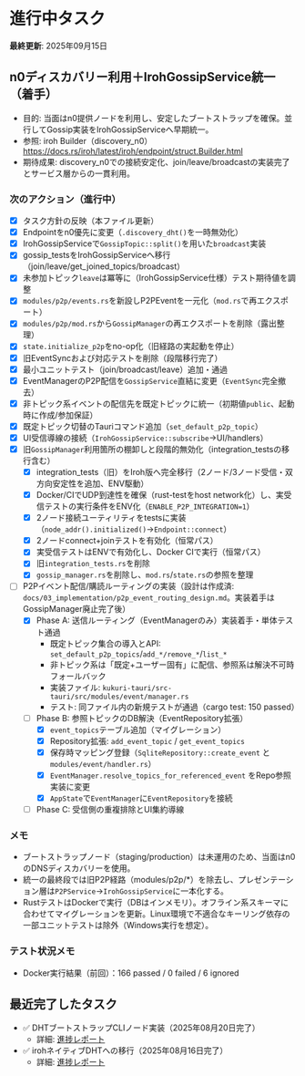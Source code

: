 # 進行中タスク

**最終更新**: 2025年09月15日

## n0ディスカバリー利用＋IrohGossipService統一（着手）
- 目的: 当面はn0提供ノードを利用し、安定したブートストラップを確保。並行してGossip実装をIrohGossipServiceへ早期統一。
- 参照: iroh Builder（discovery_n0）https://docs.rs/iroh/latest/iroh/endpoint/struct.Builder.html
- 期待成果: discovery_n0での接続安定化、join/leave/broadcastの実装完了とサービス層からの一貫利用。

### 次のアクション（進行中）
- [x] タスク方針の反映（本ファイル更新）
- [x] Endpointをn0優先に変更（`.discovery_dht()`を一時無効化）
- [x] IrohGossipServiceで`GossipTopic::split()`を用いた`broadcast`実装
- [x] gossip_testsをIrohGossipServiceへ移行（join/leave/get_joined_topics/broadcast）
- [x] 未参加トピック`leave`は冪等に（IrohGossipService仕様）テスト期待値を調整
- [x] `modules/p2p/events.rs`を新設しP2PEventを一元化（`mod.rs`で再エクスポート）
- [x] `modules/p2p/mod.rs`から`GossipManager`の再エクスポートを削除（露出整理）
- [x] `state.initialize_p2p`をno-op化（旧経路の実起動を停止）
- [x] 旧EventSyncおよび対応テストを削除（段階移行完了）
- [x] 最小ユニットテスト（join/broadcast/leave）追加・通過
- [x] EventManagerのP2P配信を`GossipService`直結に変更（`EventSync`完全撤去）
- [x] 非トピック系イベントの配信先を既定トピックに統一（初期値`public`、起動時に作成/参加保証）
- [x] 既定トピック切替のTauriコマンド追加（`set_default_p2p_topic`）
- [x] UI受信導線の接続（`IrohGossipService::subscribe`→UI/handlers）
- [x] 旧`GossipManager`利用箇所の棚卸しと段階的無効化（integration_testsの移行含む）
  - [x] integration_tests（旧）をIroh版へ完全移行（2ノード/3ノード受信・双方向安定性を追加、ENV駆動）
  - [x] Docker/CIでUDP到達性を確保（rust-testをhost network化）し、実受信テストの実行条件をENV化（`ENABLE_P2P_INTEGRATION=1`）
  - [x] 2ノード接続ユーティリティをtestsに実装（`node_addr().initialized()`→`Endpoint::connect`）
  - [x] 2ノードconnect+joinテストを有効化（恒常パス）
  - [x] 実受信テストはENVで有効化し、Docker CIで実行（恒常パス）
  - [x] 旧`integration_tests.rs`を削除
  - [x] `gossip_manager.rs`を削除し、`mod.rs`/`state.rs`の参照を整理
- [ ] P2Pイベント配信/購読ルーティングの実装（設計は作成済: `docs/03_implementation/p2p_event_routing_design.md`。実装着手はGossipManager廃止完了後）
  - [x] Phase A: 送信ルーティング（EventManagerのみ）実装着手・単体テスト通過
    - 既定トピック集合の導入とAPI: `set_default_p2p_topics`/`add_*/remove_*`/`list_*`
    - 非トピック系は「既定+ユーザー固有」に配信、参照系は解決不可時フォールバック
    - 実装ファイル: `kukuri-tauri/src-tauri/src/modules/event/manager.rs`
    - テスト: 同ファイル内の新規テストが通過（cargo test: 150 passed）
  - [ ] Phase B: 参照トピックのDB解決（EventRepository拡張）
    - [x] `event_topics`テーブル追加（マイグレーション）
    - [x] Repository拡張: `add_event_topic` / `get_event_topics`
    - [x] 保存時マッピング登録（`SqliteRepository::create_event` と `modules/event/handler.rs`）
    - [x] `EventManager.resolve_topics_for_referenced_event` をRepo参照実装に変更
    - [x] `AppState`で`EventManager`に`EventRepository`を接続
  - [ ] Phase C: 受信側の重複排除とUI集約導線

### メモ
- ブートストラップノード（staging/production）は未運用のため、当面はn0のDNSディスカバリーを使用。
- 統一の最終段では旧P2P経路（modules/p2p/*）を除去し、プレゼンテーション層は`P2PService`→`IrohGossipService`に一本化する。
- RustテストはDockerで実行（DBはインメモリ）。オフライン系スキーマに合わせてマイグレーションを更新。Linux環境で不適合なキーリング依存の一部ユニットテストは除外（Windows実行を想定）。

### テスト状況メモ
- Docker実行結果（前回）：166 passed / 0 failed / 6 ignored

## 最近完了したタスク
- ✅ DHTブートストラップCLIノード実装（2025年08月20日完了）
  - 詳細: [進捗レポート](../../progressReports/2025-08-20_dht-bootstrap-cli-node.md)
- ✅ irohネイティブDHTへの移行（2025年08月16日完了）
  - 詳細: [進捗レポート](../../progressReports/2025-08-16_iroh-dht-migration.md)
